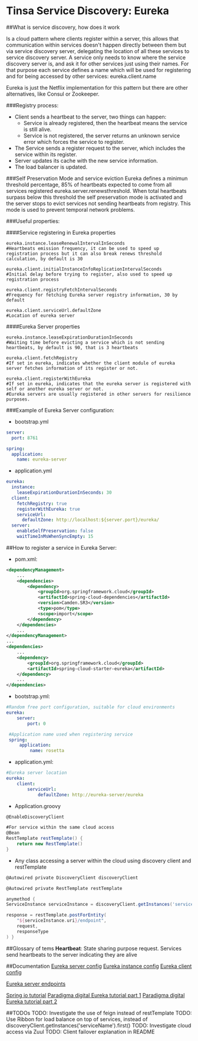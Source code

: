 # Tinsa Service Discovery: Eureka

##What is service discovery, how does it work

Is a cloud pattern where clients register within a server, this allows that communication within services doesn't happen directly between them but via service discovery server, delegating the location of all these services to service discovery server.
A service only needs to know where the service discovery server is, and ask it for other services just using their names.
For that purpose each service defines a name which will be used for registering and for being accessed by other services: eureka.client.name

Eureka is just the Netflix implementation for this pattern but there are other alternatives, like Consul or Zookeeper.

###Registry process:

 - Client sends a heartbeat to the server, two things can happen:
	 - Service is already registered, then the heartbeat means the service is still alive.
	 - Service is not registered, the server returns an unknown service error which forces the service to register.
 - The Service sends a register request to the server, which includes the service within its register.
 - Server updates its cache with the new service information.
 - The load balancer is updated.

###Self Preservation Mode and service eviction
Eureka defines a minimun threshold percentage, 85% of heartbeats expected to come from all services registered eureka.server.renewsthreshold.
When total heartbeats surpass below this threshold the self preservation mode is activated and the server stops to evict services not sending heartbeats from registry.
This mode is used to prevent temporal network problems.

###Useful properties:

####Service registering in Eureka properties

```properties
eureka.instance.leaseRenewalIntervalInSeconds
#Heartbeats emission frequency, it can be used to speed up registration process but it can also break renews threshold calculation, by default is 30

eureka.client.initialInstanceInfoReplicationIntervalSeconds
#Initial delay before trying to register, also used to speed up registration process

eureka.client.registryFetchIntervalSeconds
#Frequency for fetching Eureka server registry information, 30 by default

eureka.client.serviceUrl.defaultZone
#Location of eureka server
```

####Eureka Server properties
```properties
eureka.instance.leaseExpirationDurationInSeconds
#Waiting time before evicting a service which is not sending heartbeats, by default is 90, that is 3 heartbeats

eureka.client.fetchRegistry
#If set in eureka, indicates whether the client module of eureka server fetches information of its register or not.

eureka.client.registerWithEureka
#If set in eureka, indicates that the eureka server is registered with self or another eureka server or not.
#Eureka servers are usually registered in other servers for resilience purposes.
```

###Example of Eureka Server configuration:

- bootstrap.yml
```yml
server:
  port: 8761

spring:
  application:
    name: eureka-server
```

- application.yml
```yml
eureka:
  instance:
    leaseExpirationDurationInSeconds: 30
  client:
    fetchRegistry: true
    registerWithEureka: true
    serviceUrl:
      defaultZone: http://localhost:${server.port}/eureka/
  server:
    enableSelfPreservation: false
    waitTimeInMsWhenSyncEmpty: 15
```

##How to register a service in Eureka Server:

- pom.xml:

```xml
<dependencyManagement>
	...
	<dependencies>
		<dependency>
			<groupId>org.springframework.cloud</groupId>
			<artifactId>spring-cloud-dependencies</artifactId>
			<version>Camden.SR3</version>
			<type>pom</type>
			<scope>import</scope>
		</dependency>
	</dependencies>
	...
</dependencyManagement>
...
<dependencies>
	...
	<dependency>
		<groupId>org.springframework.cloud</groupId>
		<artifactId>spring-cloud-starter-eureka</artifactId>
	</dependency>
	...
</dependencies>
```
- bootstrap.yml:

```yml
#Random free port configuration, suitable for cloud environments
eureka:
	server:
		port: 0

 #Application name used when registering service
 spring:
	 application:
	     name: rosetta
```

 - application.yml:

```yml
#Eureka server location
eureka:
	client:
		serviceUrl:
			defaultZone: http://eureka-server/eureka
```

 - Application.groovy

```groovy
@EnableDiscoveryClient

#For service within the same cloud access
@Bean
RestTemplate restTemplate() {
	return new RestTemplate()
}
```
 - Any class accessing a server within the cloud using discovery client and restTemplate

```groovy
@Autowired private DiscoveryClient discoveryClient

@Autowired private RestTemplate restTemplate

anymethod {
ServiceInstance serviceInstance = discoveryClient.getInstances('serviceName').first()

response = restTemplate.postForEntity(
    "${serviceInstance.uri}/endpoint",
    request,
    responseType
) }
```

##Glossary of tems
**Heartbeat**: State sharing purpose request. Services send heartbeats to the server indicating they are alive

##Documentation
[Eureka server config](https://github.com/Netflix/eureka/blob/master/eureka-core/src/main/java/com/netflix/eureka/EurekaServerConfig.java)
[Eureka instance config](https://github.com/spring-cloud/spring-cloud-netflix/blob/master/spring-cloud-netflix-eureka-client/src/main/java/org/springframework/cloud/netflix/eureka/EurekaInstanceConfigBean.java)
[Eureka client config](https://github.com/spring-cloud/spring-cloud-netflix/blob/master/spring-cloud-netflix-eureka-client/src/main/java/org/springframework/cloud/netflix/eureka/EurekaClientConfigBean.java)

[Eureka server endpoints](https://github.com/Netflix/eureka/wiki/Eureka-REST-operations)

[Spring io tutorial](https://spring.io/guides/gs/service-registration-and-discovery/)
[Paradigma digital Eureka tutorial part 1](https://www.paradigmadigital.com/dev/el-microservicio-eureka-a-fondo-12/)
[Paradigma digital Eureka tutorial part 2](https://www.paradigmadigital.com/dev/el-microservicio-eureka-a-fondo-22/)

##TODOs
TODO: Investigate the use of feign instead of restTemplate
TODO: Use Ribbon for load balance on top of services, instead of discoveryClient.getInstances('serviceName').first()
TODO: Investigate cloud access via Zuul
TODO: Client failover explanation in README